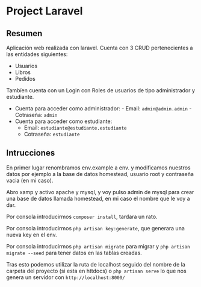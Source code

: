 
# Project Laravel


## Resumen

Aplicación web realizada con laravel.
Cuenta con 3 CRUD pertenecientes a las entidades siguientes:

 - Usuarios
 - Libros
 - Pedidos
 
 Tambíen cuenta con un Login con Roles de usuarios de tipo administrador y estudiante.
 
 - Cuenta para acceder como administrador:
       - Email: `admin@admin.admin`
       - Cotraseña: `admin` 
  - Cuenta para acceder como estudiante:
       - Email: `estudiante@estudiante.estudiante`
       - Cotraseña: `estudiante` 

 

## Intrucciones

En primer lugar renombramos env.example a env. y modificamos nuestros datos por ejemplo a la base de datos homestead, usuario root y contraseña vacia (en mi caso).

Abro xamp y activo apache y mysql, y voy pulso admin de mysql para crear una base de datos llamada homestead, en mi caso el nombre que le voy a dar.

Por consola introducirmos `composer install`, tardara un rato.

Por consola introducirmos `php artisan key:generate`, que generara una nueva key en el env.

Por consola introducirmos `php artisan migrate` para migrar y `php artisan migrate --seed` para tener datos en las tablas creadas.

Tras esto podemos utilizar la ruta de localhost seguido del nombre de la carpeta del proyecto (si esta en httdocs) o `php artisan serve` lo que nos genera un servidor con `http://localhost:8000/`


